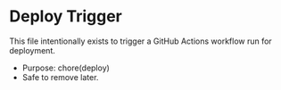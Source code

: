 # Deploy Trigger

This file intentionally exists to trigger a GitHub Actions workflow run for deployment.

- Purpose: chore(deploy)
- Safe to remove later.
